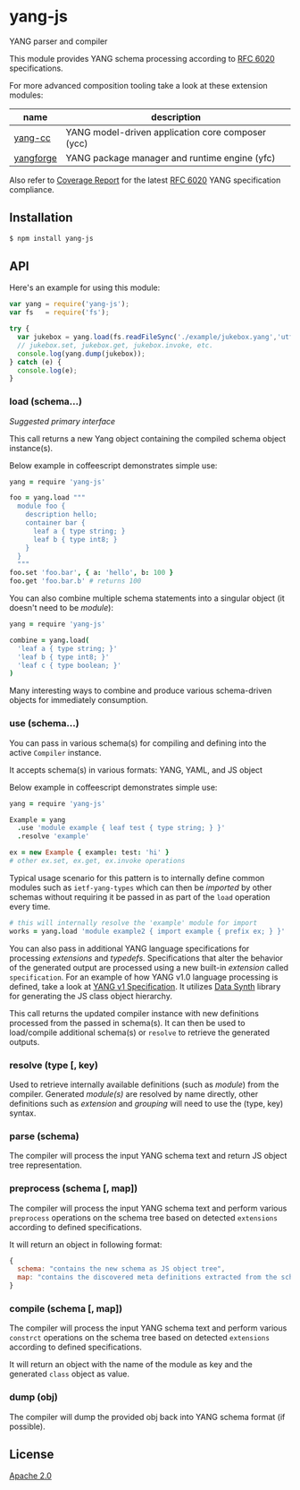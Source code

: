 # yang-js

YANG parser and compiler

This module provides YANG schema processing according to
[RFC 6020](http://tools.ietf.org/html/rfc6020) specifications.

For more advanced composition tooling take a look at these extension
modules:

name | description
--- | ---
[yang-cc](https://github.com/corenova/yang-cc) | YANG model-driven application core composer (ycc)
[yangforge](https://github.com/saintkepha/yangforge) | YANG package manager and runtime engine (yfc)

Also refer to [Coverage Report](./yang-v1-coverage.md) for the latest
[RFC 6020](http://tools.ietf.org/html/rfc6020) YANG specification
compliance.

## Installation

```bash
$ npm install yang-js
```

## API

Here's an example for using this module:

```js
var yang = require('yang-js');
var fs   = require('fs');

try {
  var jukebox = yang.load(fs.readFileSync('./example/jukebox.yang','utf8'));
  // jukebox.set, jukebox.get, jukebox.invoke, etc.
  console.log(yang.dump(jukebox));
} catch (e) {
  console.log(e);
}
```

### load (schema...)

*Suggested primary interface*

This call returns a new Yang object containing the compiled schema
object instance(s).

Below example in coffeescript demonstrates simple use:

```coffeescript
yang = require 'yang-js'

foo = yang.load """
  module foo {
    description hello;
	container bar {
	  leaf a { type string; }
	  leaf b { type int8; }
	}
  }
  """
foo.set 'foo.bar', { a: 'hello', b: 100 }
foo.get 'foo.bar.b' # returns 100
```

You can also combine multiple schema statements into a singular object
(it doesn't need to be *module*):

```coffeescript
yang = require 'yang-js'

combine = yang.load( 
  'leaf a { type string; }'
  'leaf b { type int8; }'
  'leaf c { type boolean; }'
)
```

Many interesting ways to combine and produce various schema-driven
objects for immediately consumption.

### use (schema...)

You can pass in various schema(s) for compiling and defining into the
active `Compiler` instance.

It accepts schema(s) in various formats: YANG, YAML, and JS object

Below example in coffeescript demonstrates simple use:

```coffeescript
yang = require 'yang-js'

Example = yang
  .use 'module example { leaf test { type string; } }'
  .resolve 'example'

ex = new Example { example: test: 'hi' }
# other ex.set, ex.get, ex.invoke operations
```

Typical usage scenario for this pattern is to internally define common
modules such as `ietf-yang-types` which can then be *imported* by
other schemas without requiring it be passed in as part of the `load`
operation every time.

```coffeescript
# this will internally resolve the 'example' module for import
works = yang.load 'module example2 { import example { prefix ex; } }'
```

You can also pass in additional YANG language specifications for
processing *extensions* and *typedefs*. Specifications that alter the
behavior of the generated output are processed using a new built-in
*extension* called `specification`.  For an example of how YANG v1.0
language processing is defined, take a look at [YANG v1
Specification](./yang-v1-spec.yaml).  It utilizes [Data
Synth](http://github.com/saintkepha/data-synth) library for generating
the JS class object hierarchy.

This call returns the updated compiler instance with new definitions
processed from the passed in schema(s). It can then be used to
load/compile additional schema(s) or `resolve` to retrieve the
generated outputs.

### resolve (type [, key)

Used to retrieve internally available definitions (such as *module*)
from the compiler. Generated *module(s)* are resolved by name
directly, other definitions such as *extension* and *grouping* will
need to use the (type, key) syntax.

### parse (schema)

The compiler will process the input YANG schema text and return JS
object tree representation.

### preprocess (schema [, map])

The compiler will process the input YANG schema text and perform
various `preprocess` operations on the schema tree based on detected
`extensions` according to defined specifications.

It will return an object in following format:

```js
{
  schema: "contains the new schema as JS object tree",
  map: "contains the discovered meta definitions extracted from the schema"
}
```

### compile (schema [, map])

The compiler will process the input YANG schema text and perform
various `constrct` operations on the schema tree based on detected
`extensions` according to defined specifications.

It will return an object with the name of the module as key and the
generated `class` object as value.

### dump (obj)

The compiler will dump the provided obj back into YANG schema format
(if possible).

## License
  [Apache 2.0](LICENSE)

